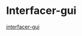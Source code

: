 # Interfacer-gui


[interfacer-gui](https://raw.githubusercontent.com/dyne/interfacer-gui/master/README.md ':include :type=markdown')

